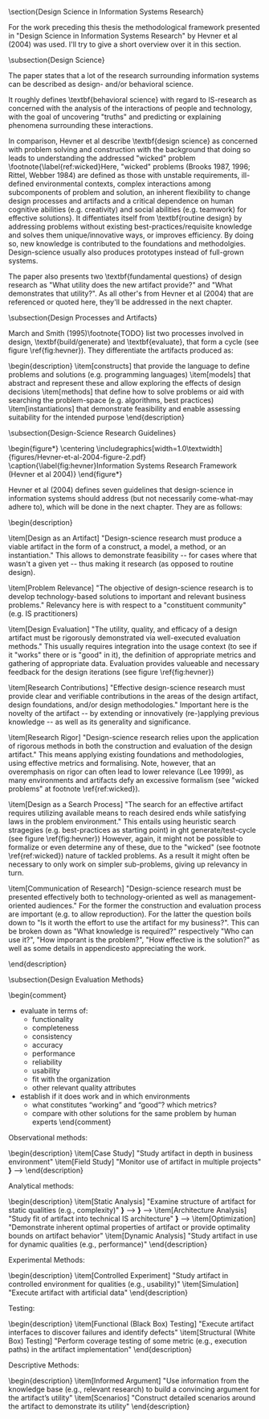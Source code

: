 \section{Design Science in Information Systems Research}

For the work preceding this thesis the methodological
framework presented in "Design Science in Information
Systems Research" by Hevner et al (2004) was used.
I'll try to give a short overview over it in this section.

\subsection{Design Science}

The paper states that a lot of the research surrounding information systems can be described as design- and/or behavioral science.

It roughly defines \textbf{behavioral science} with regard to IS-research as concerned with the analysis of the interactions of people and technology, with the goal of uncovering "truths" and predicting or explaining phenomena surrounding these interactions.

In comparison, Hevner et al describe \textbf{design science} as concerned with problem solving and construction with the background that doing so leads to understanding the addressed "wicked" problem \footnote{\label{ref:wicked}Here, "wicked" problems (Brooks 1987, 1996; Rittel, Webber 1984) are defined as those with unstable requirements, ill-defined environmental contexts, complex interactions among subcomponents of problem and solution, an inherent flexibility to change design processes and artifacts and a critical dependence on human cognitive abilities (e.g. creativity) and social abilities (e.g. teamwork) for effective solutions}. It diffentiates itself from \textbf{routine design} by addressing problems without existing best-practices/requisite knowledge and solves them unique/innovative ways, or improves efficiency. By doing so, new knowledge is contributed to the foundations and methodolgies. Design-science usually also produces prototypes instead of full-grown systems.



<!-- TODO replace references to wicked problems with glossary entry -->
<!-- foobar \glspl{wicked} -->
<!-- \newglossaryentry{wicked} -->
<!-- { -->
  <!-- name={wicked problem}, -->
  <!-- description={These are defined in  Brooks 1987, 1996 and Rittel, Webber 1984 as problems with unstable requirements, ill-defined environmental contexts, complex interactions among subcomponents of problem and solution, an inherent flexibility to change design processes and artifacts and a critical dependence on human cognitive abilities (e.g. creativity) and social abilities (e.g. teamwork) for effective solutions} -->
<!-- } -->

The paper also presents two \textbf{fundamental questions} of design research as "What utility does the new artifact provide?" and "What demonstrates that utility?". As all other's from Hevner et al (2004) that are referenced or quoted here, they'll be addressed in the next chapter. <!--TODO more concrete/pinpointed reference -->

\subsection{Design Processes and Artifacts}


March and Smith (1995)\footnote{TODO} list two processes involved in design, \textbf{build/generate} and \textbf{evaluate}, that form a cycle (see figure \ref{fig:hevner}). They differentiate the artifacts produced as:

\begin{description}
 \item[constructs] that provide the language to define problems and solutions (e.g. programming languages)
 \item[models] that abstract and represent these and allow exploring the effects of design decisions
 \item[methods] that define how to solve problems or aid with searching the problem-space (e.g. algorithms, best practices)
 \item[instantiations] that demonstrate feasibility and enable assessing suitability for the intended purpose
\end{description}

\subsection{Design-Science Research Guidelines}

\begin{figure*}
\centering
\includegraphics[width=1.0\textwidth]{figures/Hevner-et-al-2004-figure-2.pdf}
\caption{\label{fig:hevner}Information Systems Research Framework (Hevner et al 2004)}
\end{figure*}

Hevner et al (2004) defines seven guidelines that design-science in information systems should address (but not necessarily come-what-may adhere to), which will be done in the next chapter. <!-- TODO more conrete/clickable reference -->
They are as follows:

<!-- TODO -->
<!-- \begin{leftbar} -->
<!--  asdf -->
<!--  asdf -->
<!--\begin{leftbar} -->

<!--\begin{siderules} -->
<!--\begin{quotation} -->
\begin{description}

\item[Design as an Artifact]
"Design-science research must produce a viable artifact in the form of a construct, a model, a method, or an instantiation." This allows to demonstrate feasibility -- for cases where that wasn't a given yet -- thus making it research (as opposed to routine design).

<!-- This -->

\item[Problem Relevance]
"The objective of design-science research is to develop technology-based solutions to important and relevant business problems." Relevancy here is with respect to a  "constituent community" (e.g. IS practitioners)
<!-- TODO mention Technology Acceptance Model here (and need to define it)? i haven't really done anything based on it, so whatever -->

\item[Design Evaluation]
"The utility, quality, and efficacy of a design artifact must be rigorously demonstrated via well-executed evaluation methods." This usually requires integration into the usage context (to see if it "works" there or is "good" in it), the definition of appropriate metrics and gathering of appropriate data. Evaluation provides valueable and necessary feedback for the design iterations (see figure \ref{fig:hevner})

\item[Research Contributions]
"Effective design-science research must provide clear and verifiable contributions in the areas of the design artifact, design foundations, and/or design methodologies." Important here is the novelty of the artifact -- by extending or innovatively (re-)applying previous knowledge -- as well as its generality and significance.

\item[Research Rigor]
"Design-science research relies upon the application of rigorous methods in both the construction and evaluation of the design artifact." This means applying existing foundations and methodologies, using effective metrics and formalising. Note, however, that an overemphasis on rigor can often lead to lower relevance (Lee 1999), as many environments and artifacts defy an excessive formalism (see "wicked problems" at footnote \ref{ref:wicked}). <!--TODO better reference / use glossary entry -->

\item[Design as a Search Process]
"The search for an effective artifact requires utilizing available means to reach desired ends while satisfying laws in the problem environment." This entails using heuristic search stragegies (e.g. best-practices as starting point) in ght generate/test-cycle (see figure \ref{fig:hevner}) However, again, it might not be possible to formalize or even determine any of these, due to the "wicked" (see footnote \ref{ref:wicked}) nature of tackled problems. As a result it might often be necessary to only work on simpler sub-problems, giving up relevancy in turn.

\item[Communication of Research]
"Design-science research must be presented effectively both to technology-oriented as well as management-oriented audiences." For the former the construction and evaluation process are important (e.g. to allow reproduction). For the latter the question boils down to "Is it worth the effort to use the artifact for my business?". This can be broken down as "What knowledge is required?" respectively "Who can use it?", "How imporant is the problem?", "How effective is the solution?" as well as some details in appendicesto appreciating the work.

\end{description}
<!--\end{quotation} -->
<!--\end{siderules} -->



\subsection{Design Evaluation Methods}

\begin{comment}
<!-- TODO drop methods that weren't used -->

<!-- TODO metrics from "Design Evaluation:" -->
  * evaluate in terms of:
    * functionality
    * completeness
    * consistency
    * accuracy
    * performance
    * reliability
    * usability
    * fit with the organization
    * other relevant quality attributes
* establish if it does work and in which environments
  * what constitutes “working” and “good”? which metrics?
  * compare with other solutions for the same problem by human experts
\end{comment}

Observational methods:

\begin{description}
  \item[Case Study] "Study artifact in depth in business environment"
    <!-- * **{** ^ that **}** -->
    <!-- * **{** anecdotal evidence by fsu/fk/sbyim/yp how they feel about it? (super-biased due to interaction with me) **}** -->
  \item[Field Study] "Monitor use of artifact in multiple projects"
    <!-- * **{** the meinkauf app! what did we use there? ionic and vanilla angular or ng-redux too? <!-- TODO get copy of mk repo --> **}** -->
\end{description}

Analytical methods:

\begin{description}
  \item[Static Analysis] "Examine structure of artifact for static qualities (e.g., complexity)"
    <!-- * **{** graph out dependencies in both apps, if necessary in one vertical slice of one process <!-- TODO make graph of dependencies -->  **}** -->
    <!-- * **{** code-examples of very simple apps with both architectures to demonstrate boiler-plate / overhead? Todo-MVC? <!-- TODO write examples -->  **}** -->
  \item[Architecture Analysis] "Study fit of artifact into technical IS architecture"
    <!-- * **{** analyze how well it interacts with the rest of the WoN-ecosystem. what defines “interacts well”? <!-- TODO ponder --> **}** -->
  \item[Optimization] "Demonstrate inherent optimal properties of artifact or provide optimality bounds on artifact behavior"
  \item[Dynamic Analysis] "Study artifact in use for dynamic qualities (e.g., performance)"
\end{description}

Experimental Methods:

\begin{description}
  \item[Controlled Experiment] "Study artifact in controlled environment for qualities (e.g., usability)"
  \item[Simulation] "Execute artifact with artificial data"
\end{description}

Testing:

\begin{description}
  \item[Functional (Black Box) Testing] "Execute artifact interfaces to discover failures and identify defects"
  \item[Structural (White Box) Testing] "Perform coverage testing of some metric (e.g., execution paths) in the artifact implementation"
\end{description}

Descriptive Methods:

\begin{description}
  \item[Informed Argument] "Use information from the knowledge base (e.g., relevant research) to build a convincing argument for the artifact’s utility"
    <!-- * **{** ^ this **}** -->
    <!-- TODO: ^ (only) usable for more innovative artifacts for which other methods aren’t feasible -->
  \item[Scenarios] "Construct detailed scenarios around the artifact to demonstrate its utility"
\end{description}
